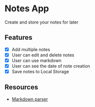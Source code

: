 # Notes App

Create and store your notes for later

## Features
- [x] Add multiple notes
- [x] User can edit and delete notes
- [x] User can use markdown
- [x] User can see the date of note creation
- [x] Save notes to Local Storage

## Resources
- [Markdown parser](https://github.com/markedjs/marked)
